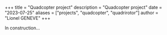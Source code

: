 +++
title = "Quadcopter project"
description = "Quadcopter project"
date = "2023-07-25"
aliases = ["projects", "quadcopter", "quadrirotor"]
author = "Lionel GENEVE"
+++

In construction...